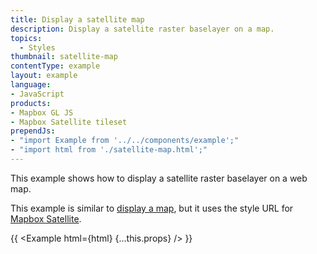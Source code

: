 ```yaml
---
title: Display a satellite map
description: Display a satellite raster baselayer on a map.
topics:
  - Styles
thumbnail: satellite-map
contentType: example
layout: example
language:
- JavaScript
products:
- Mapbox GL JS
- Mapbox Satellite tileset
prependJs:
- "import Example from '../../components/example';"
- "import html from './satellite-map.html';"
---
```


This example shows how to display a satellite raster baselayer on a web map.

This example is similar to [display a map](/mapbox-gl-js/example/simple-map/), but it uses the style URL for [Mapbox Satellite](https://www.mapbox.com/maps/satellite/).

{{ <Example html={html} {...this.props} /> }}
